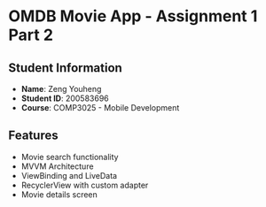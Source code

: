 # OMDB Movie App - Assignment 1 Part 2

## Student Information
- **Name**: Zeng Youheng
- **Student ID**: 200583696
- **Course**: COMP3025 - Mobile Development

## Features
- Movie search functionality
- MVVM Architecture
- ViewBinding and LiveData
- RecyclerView with custom adapter
- Movie details screen



